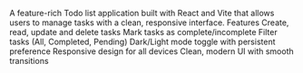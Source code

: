 A feature-rich Todo list application built with React and Vite that allows users to manage tasks with a clean, responsive interface.
Features
Create, read, update and delete tasks
Mark tasks as complete/incomplete
Filter tasks (All, Completed, Pending)
Dark/Light mode toggle with persistent preference
Responsive design for all devices
Clean, modern UI with smooth transitions 
